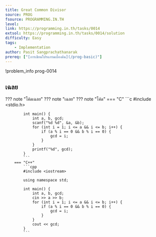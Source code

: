 ```yaml
---
title: Great Common Divisor
source: PROG
fsource: PROGRAMMING.IN.TH
level:
link: https://programming.in.th/tasks/0014
extsol: https://programming.in.th/tasks/0014/solution
difficulty: Easy
tags:
    - Implementation
author: Pasit Sangprachathanarak
prereq: ["[การเขียนโปรแกรมเบื้องต้น](/prog-basic)"]
---
```


!problem_info prog-0014

## เฉลย

??? note "โค้ดเฉลย"
??? note "เฉลย"
    ??? note "โค้ด"
        === "C"
            ```c
            #include <stdio.h>

            int main() {
                int a, b, gcd;
                scanf("%d %d", &a, &b);
                for (int i = 1; i <= a && i <= b; i++) {
                    if (a % i == 0 && b % i == 0) {
                        gcd = i;
                    }
                }
                printf("%d", gcd);
            }
            ```
        === "C++"
            ```cpp
            #include <iostream>

            using namespace std;

            int main() {
                int a, b, gcd;
                cin >> a >> b;
                for (int i = 1; i <= a && i <= b; i++) {
                    if (a % i == 0 && b % i == 0) {
                        gcd = i;
                    }
                }
                cout << gcd;
            }
            ```